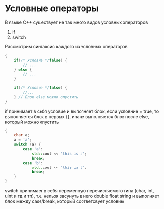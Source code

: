 # Условные операторы

В языке C++ существует не так много видов условных операторов

1) if
2) switch

Рассмотрим синтаксис каждого из условных операторов

```c++
{
    if(/* Условие */false) {
        // ...
    } else {
        // ...
    }
    
    if(/* Условие */false) {
        //...
    } // Блок else можно опустить
}
```

if принимает в себя условие и выполняет блок, если условние = true, то выполняется блок в первых {}, иначе выполняется блок после else, который можно опустить

```c++
{
    char a;
    a = 'a';
    switch (a) {
        case 'a':
            std::cout << "this is a";
            break;
        case 'b':
            std::cout << "this is b";
            break;
    }
}
```

switch принимает в себя переменную перечисляемого типа (char, int, uint и тд и тп), т.е. нельзя засунуть в него double float string и выполняет блок между case/break, который соответсвует условию